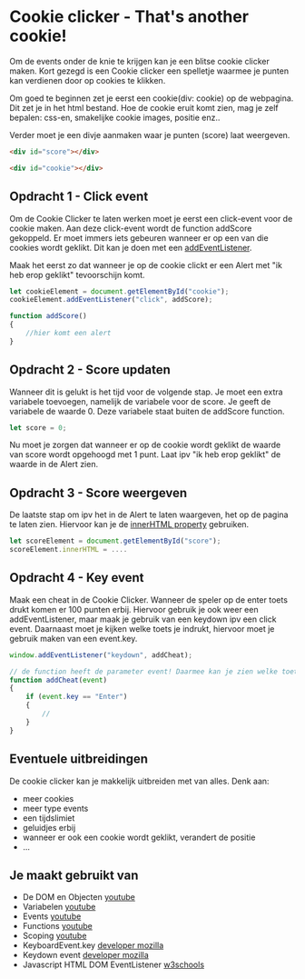 # Cookie clicker - That's another cookie!

Om de events onder de knie te krijgen kan je een blitse cookie clicker maken. Kort gezegd is een Cookie clicker een spelletje waarmee je punten kan verdienen door op cookies te klikken.

Om goed te beginnen zet je eerst een cookie(div: cookie) op de webpagina. Dit zet je in het html bestand. Hoe de cookie eruit komt zien, mag je zelf bepalen: css-en, smakelijke cookie images, positie enz..

Verder moet je een divje aanmaken waar je punten (score) laat weergeven.

```html
<div id="score"></div>

<div id="cookie"></div>
```

## Opdracht 1 - Click event
Om de Cookie Clicker te laten werken moet je eerst een click-event voor de cookie maken. Aan deze click-event wordt de function addScore gekoppeld. Er moet immers iets gebeuren wanneer er op een van die cookies wordt geklikt. Dit kan je doen met een [addEventListener](https://www.w3schools.com/jsref/met_document_addeventlistener.asp). 

Maak het eerst zo dat wanneer je op de cookie clickt er een Alert met "ik heb erop geklikt" tevoorschijn komt.

```javascript
let cookieElement = document.getElementById("cookie");
cookieElement.addEventListener("click", addScore);

function addScore()
{
	//hier komt een alert
}

```

## Opdracht 2 - Score updaten
Wanneer dit is gelukt is het tijd voor de volgende stap. Je moet een extra variabele toevoegen, namelijk de variabele voor de score. Je geeft de variabele de waarde 0. Deze variabele staat buiten de addScore function.

```javascript
let score = 0;
```

Nu moet je zorgen dat wanneer er op de cookie wordt geklikt de waarde van score wordt opgehoogd met 1 punt. Laat ipv "ik heb erop geklikt" de waarde in de Alert zien.

## Opdracht 3 - Score weergeven
De laatste stap om ipv het in de Alert te laten waargeven, het op de pagina te laten zien. Hiervoor kan je de [innerHTML property](https://www.w3schools.com/jsref/prop_html_innerhtml.asp) gebruiken.

```javascript
let scoreElement = document.getElementById("score");
scoreElement.innerHTML = ....
```

## Opdracht 4 - Key event
Maak een cheat in de Cookie Clicker. Wanneer de speler op de enter toets drukt komen er 100 punten erbij. Hiervoor gebruik je ook weer een addEventListener, maar maak je gebruik van een keydown ipv een click event. Daarnaast moet je kijken welke toets je indrukt, hiervoor moet je gebruik maken van een event.key.

```javascript
window.addEventListener("keydown", addCheat);

// de function heeft de parameter event! Daarmee kan je zien welke toets er wordt ingedrukt.
function addCheat(event)
{
	if (event.key == "Enter")
	{
		//
	}
}

```

## Eventuele uitbreidingen
De cookie clicker kan je makkelijk uitbreiden met van alles. Denk aan:
- meer cookies
- meer type events
- een tijdslimiet
- geluidjes erbij
- wanneer er ook een cookie wordt geklikt, verandert de positie
- ...

## Je maakt gebruikt van
- De DOM en Objecten [youtube](https://www.youtube.com/watch?v=k81rBKqwDhU)
- Variabelen [youtube](https://www.youtube.com/watch?v=HfWaYjRrIM4)
- Events [youtube](https://www.youtube.com/watch?v=6jYEabxJXxg)
- Functions [youtube](https://www.youtube.com/watch?v=zC5cvaETdyQ)
- Scoping [youtube](https://www.youtube.com/watch?v=CD1prUUhisI)
- KeyboardEvent.key [developer mozilla](https://developer.mozilla.org/en-US/docs/Web/API/KeyboardEvent/key)
- Keydown event [developer mozilla](https://developer.mozilla.org/en-US/docs/Web/API/Document/keydown_event)
- Javascript HTML DOM EventListener [w3schools](https://www.w3schools.com/js/js_htmldom_eventlistener.asp)